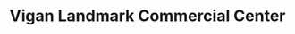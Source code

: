 ---
title: "Vigan Landmark Commercial Center"
url: /vigan/vigan-landmark-commercial-center/
shop: mall
---